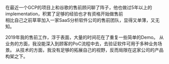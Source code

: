 在最近一个GCP的项目上和谷歌的售前顾问聊了阵子，他也做过5年以上的implementation，积累了足够的经验也才有资格开始做售前\
相比自己之前草草加入一家SaaS分析软件公司的售前团队，显得又单薄，又无知。

2019年我的售前工作，浮于表面，大量的时间花在了重复一些简单的Demo。
从业务的方面，我没能深入到顾客的PoC流程中去，去验证软件可用于多种业务场景。
从技术的方面，我没有足够的拓展自己的视野，反而局限在这家公司的产品构架之下。